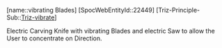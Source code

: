 ﻿---
type: TrizExample
aliases:
- vibrating Blades
license: CC BY-SA 4.0
copyright: https://github.com/SpocWeb
IsDeleted: false
IsReadOnly: false
Confidential: public
tags: 
- Triz/Principle/Example
---
[name::vibrating Blades]
[SpocWebEntityId::22449]
[Triz-Principle-Sub::[Triz-vibrate](tech/Triz/Sub/Triz-vibrate.md)]

Electric Carving Knife with vibrating Blades and electric Saw to allow the User to concentrate on Direction.